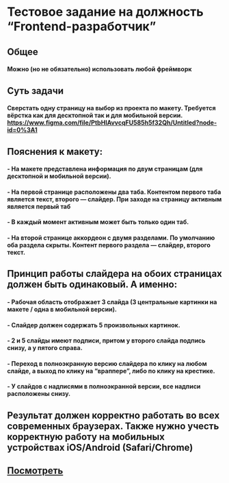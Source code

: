 # Тестовое задание на должность “Frontend-разработчик”
## Общее
#### Можно (но не обязательно) использовать любой фреймворк

## Суть задачи 
#### Сверстать одну страницу на выбор из проекта по макету. Требуется вёрстка как для десктопной так и для мобильной версии. https://www.figma.com/file/PtbHlAvvcqFU585h5f32Qh/Untitled?node-id=0%3A1 

## Пояснения к макету: 
#### - На макете представлена информация по двум страницам (для десктопной и мобильной версии).
#### - На первой странице расположены два таба. Контентом первого таба является текст, второго — слайдер. При заходе на страницу активным является первый таб
#### - В каждый момент активным может быть только один таб.
#### - На второй странице аккордеон с двумя разделами. По умолчанию оба раздела скрыты. Контент первого раздела — слайдер, второго текст.

## Принцип работы слайдера на обоих страницах должен быть одинаковый. А именно: 
#### - Рабочая область отображает 3 слайда (3 центральные картинки на макете / одна в мобильной версии).
#### - Слайдер должен содержать 5 произвольных картинок.
#### - 2 и 5 слайды имеют подписи, притом у второго слайда подпись снизу, а у пятого справа.
#### - Переход в полноэкранную версию слайдера по клику на любом слайде, а выход по клику на “враппере”, либо по клику на крестике.
#### - У слайдов с надписями в полноэкранной версии, все надписи расположены снизу.

## Результат должен корректно работать во всех современных браузерах. Также нужно учесть корректную работу на мобильных устройствах iOS/Android (Safari/Chrome)

[<h2> Посмотреть </h2>](https://sheyhmansur.github.io/circeya-test2/)


